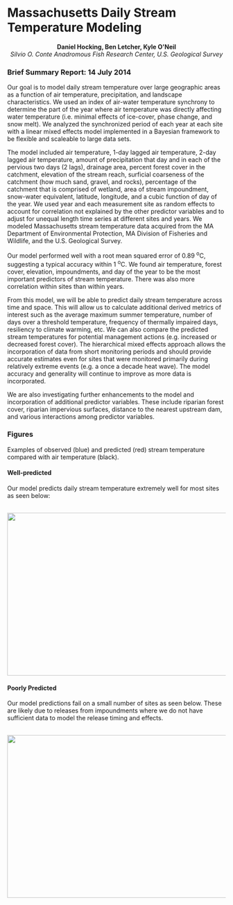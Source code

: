 Massachusetts Daily Stream Temperature Modeling
===================

<center><strong>Daniel Hocking, Ben Letcher, Kyle O'Neil</strong></center>

<center><i>Silvio O. Conte Anadromous Fish Research Center, U.S. Geological Survey</i></center>

### Brief Summary Report: 14 July 2014

Our goal is to model daily stream temperature over large geographic areas as a function of air temperature, precipitation, and landscape characteristics. We used an index of air-water temperature synchrony to determine the part of the year where air temperature was directly affecting water temperature (i.e. minimal effects of ice-cover, phase change, and snow melt). We analyzed the synchronized period of each year at each site with a linear mixed effects model implemented in a Bayesian framework to be flexible and scaleable to large data sets. 

The model included air temperature, 1-day lagged air temperature, 2-day lagged air temperature, amount of precipitation that day and in each of the pervious two days (2 lags), drainage area, percent forest cover in the catchment, elevation of the stream reach, surficial coarseness of the catchment (how much sand, gravel, and rocks), percentage of the catchment that is comprised of wetland, area of stream impoundment, snow-water equivalent, latitude, longitude, and a cubic function of day of the year. We used year and each measurement site as random effects to account for correlation not explained by the other predictor variables and to adjust for unequal length time series at different sites and years. We modeled Massachusetts stream temperature data acquired from the MA Department of Environmental Protection, MA Division of Fisheries and Wildlife, and the U.S. Geological Survey.

Our model performed well with a root mean squared error of 0.89 <sup>o</sup>C, suggesting a typical accuracy within 1 <sup>o</sup>C. We found air temperature, forest cover, elevation, impoundments, and day of the year to be the most important predictors of stream temperature. There was also more correlation within sites than within years.

From this model, we will be able to predict daily stream temperature across time and space. This will allow us to calculate additional derived metrics of interest such as the average maximum summer temperature, number of days over a threshold temperature, frequency of thermally impaired days, resiliency to climate warming, etc. We can also compare the predicted stream temperatures for potential management actions (e.g. increased or decreased forest cover). The hierarchical mixed effects approach allows the incorporation of data from short monitoring periods and should provide accurate estimates even for sites that were monitored primarily during relatively extreme events (e.g. a once a decade heat wave). The model accuracy and generality will continue to improve as more data is incorporated. 

We are also investigating further enhancements to the model and incorporation of additional predictor variables. These include riparian forest cover, riparian impervious surfaces, distance to the nearest upstream dam, and various interactions among predictor variables.

### Figures

Examples of observed (blue) and predicted (red) stream temperature compared with air temperature (black).

#### Well-predicted

Our model predicts daily stream temperature extremely well for most sites as seen below:

<br>
<img src="/Users/Dan/Documents/Research/Stream_Climate_Change/temperatureProject/reports/MADEP/figures/MADEP_W0568_T1.png" height="375px" width="600px" />

#### Poorly Predicted

Our model predictions fail on a small number of sites as seen below. These are likely due to releases from impoundments where we do not have sufficient data to model the release timing and effects.

<br>
<img src="/Users/Dan/Documents/Research/Stream_Climate_Change/temperatureProject/reports/MADEP/figures/MADEP_W0454_T1.png" height="375px" width="600px" />



